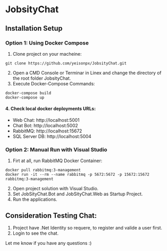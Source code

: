 # JobsityChat
## Installation Setup 
### Option 1: Using Docker Compose 
 1. Clone project on your macheine: 
 ```
 git clone https://github.com/yeisonpx/JobsityChat.git
 ```
 2. Open a CMD Console or Terminar in Linex and change the directory of the root folder JobsityChat.
 3. Execute Docker-Compose Commands:

 ```
docker-compose build
docker-compose up
```
#### 4. Check local docker deployments URLs: 
- Web Chat: http://localhost:5001
- Chat Bot: http://localhost:5002
- RabbitMQ: http://localhost:15672
- SQL Server DB: http://localhost:5004

### Option 2: Manual Run with Visual Studio 
1. Firt at all, run RabbitMQ Docker Container: 
```
docker pull rabbitmq:3-management
docker run -it --rm --name rabbitmq -p 5672:5672 -p 15672:15672 rabbitmq:3-management
```
2. Open project solution with Visual Studio.
3. Set JobSityChat.Bot and JobSityChat.Web as Startup Project.
4. Run the applications. 

## Consideration Testing Chat:
1. Project have .Net Identity so requere, to register and valide a user first. 
2. Login to see the chat. 

Let me know if you have any questions :)
